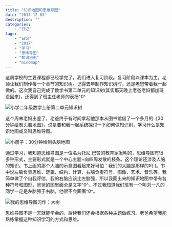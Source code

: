 ```yaml
---
title: "知识地图和思维导图"
date: "2017-12-03"
description: ""
categories:
    - "日记"
tags:
    - "日记"
    - "2017"
    - "学习"
    - "思维导图"
    - "知识地图"
    - "mindmap"
---
```


这周学校的主要课程都已经学完了，我们进入复习阶段。复习阶段以课本为主，老师让我们制作每一个章节的知识树。记得去年制作知识树时，还是老爸带着我一起做的。这次我自己完成了数学书第二单元的知识树(其实那天晚上老爸老妈都加班没回来)，还得到了班主任老师的表扬^0^

![小学二年级数学上册第二单元知识树](http://image.tonybai.com/img/201712/diary_20171203_2.jpg)

这个周末老妈出差了，老爸终于有时间拿起他那本从图书馆借了一个多月的《30分钟绘制头脑地图》，说是要和我一起系统探讨一下如何做知识树，学习什么是知识地图或又叫思维导图。

![小册子：30分钟绘制头脑地图](http://image.tonybai.com/img/201712/diary_20171203_3.jpg)

通过学习，我知道思维导图是一位名为托尼.巴赞的教育家发明的，思维导图有很多种形式，主要形式就是一个中心主题+向四周发散的枝条。这个理论还涉及人脑的知识。书上画的那个人脑的示意图看起来好可怕：我们的大脑是那样的吗:(。书中说左脑负责思维、逻辑、结构、计算，右脑负责符号、图像、艺术、音乐等。我简单做了个自我评估，我的右脑应该比左脑强，所以我画出来的知识地图中带有各种符号和图形，爸爸的图里面全是文字^0^。不过我知道我们班有一个叫刘一凡的同学一定是左脑强于右脑，他很不会画画^0^。

![我的思维导图习作：大树](http://image.tonybai.com/img/201712/diary_20171203_1.jpg)

思维导图不是一天就能学会的，后续我们还会根据各种主题做练习。老爸希望我能熟练掌握这种知识学习的方式和思维。










